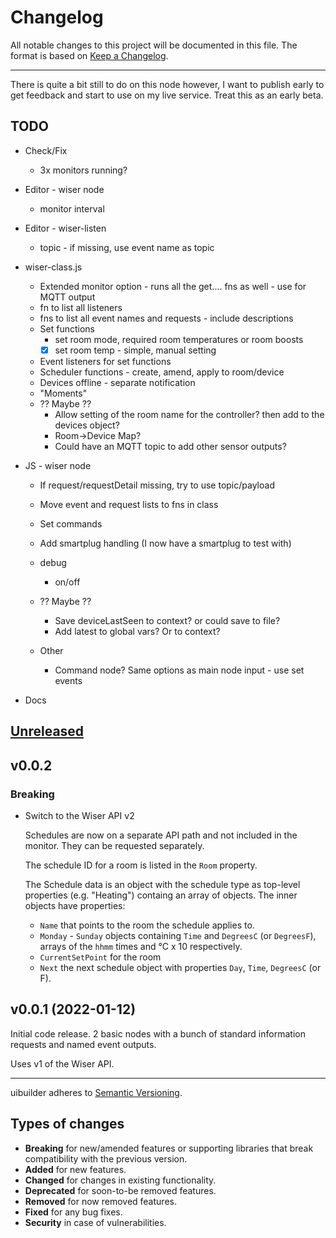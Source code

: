 # Changelog

All notable changes to this project will be documented in this file. The format is based on [Keep a Changelog](https://keepachangelog.com/en/1.0.0/).

----

There is quite a bit still to do on this node however, I want to publish early to get feedback and start to use on my live service. Treat this as an early beta.

## TODO

* Check/Fix
  * 3x monitors running?

* Editor - wiser node
  * monitor interval
* Editor - wiser-listen
  * topic - if missing, use event name as topic

* wiser-class.js
  * Extended monitor option - runs all the get.... fns as well - use for MQTT output
  * fn to list all listeners
  * fns to list all event names and requests - include descriptions
  * Set functions
    * set room mode, required room temperatures or room boosts
    * [x] set room temp - simple, manual setting
  * Event listeners for set functions
  * Scheduler functions - create, amend, apply to room/device
  * Devices offline - separate notification
  * "Moments"
  * ?? Maybe ??
    * Allow setting of the room name for the controller? then add to the devices object?
    * Room->Device Map?
    * Could have an MQTT topic to add other sensor outputs?

* JS - wiser node
  * If request/requestDetail missing, try to use topic/payload
  * Move event and request lists to fns in class
  * Set commands
  * Add smartplug handling (I now have a smartplug to test with)
  * debug
    * on/off
  * ?? Maybe ??
    * Save deviceLastSeen to context? or could save to file?
    * Add latest to global vars? Or to context?
  
  * Other
    * Command node? Same options as main node input - use set events

* Docs

## [Unreleased](https://github.com/TotallyInformation/node-red-contrib-uibuilder/compare/v0.0.0...main)

<!-- Nothing currently. -->

## v0.0.2

### Breaking

* Switch to the Wiser API v2

  Schedules are now on a separate API path and not included in the monitor. They can be requested separately.

  The schedule ID for a room is listed in the `Room` property.

  The Schedule data is an object with the schedule type as top-level properties (e.g. "Heating") containg an
  array of objects. The inner objects have properties:
  
  * `Name` that points to the room the schedule applies to.
  * `Monday` - `Sunday` objects containing `Time` and `DegreesC` (or `DegreesF`), arrays of the `hhmm` times
    and °C x 10 respectively.
  * `CurrentSetPoint` for the room
  * `Next` the next schedule object with properties `Day`, `Time`, `DegreesC` (or F).


## v0.0.1 (2022-01-12)

Initial code release. 2 basic nodes with a bunch of standard information requests and named event outputs.

Uses v1 of the Wiser API.

---

uibuilder adheres to [Semantic Versioning](https://semver.org/spec/v2.0.0.html).

## Types of changes

- **Breaking** for new/amended features or supporting libraries that break compatibility with the previous version.
- **Added** for new features.
- **Changed** for changes in existing functionality.
- **Deprecated** for soon-to-be removed features.
- **Removed** for now removed features.
- **Fixed** for any bug fixes.
- **Security** in case of vulnerabilities.